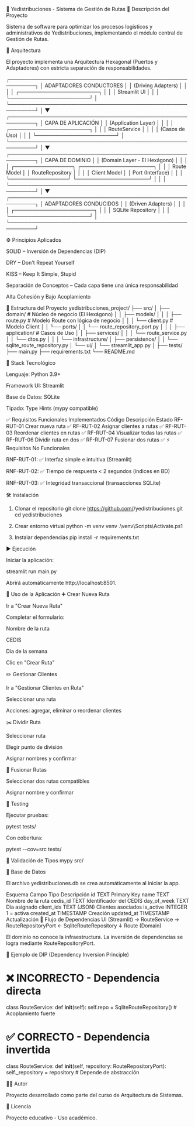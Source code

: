 🚚 Yedistribuciones - Sistema de Gestión de Rutas
📘 Descripción del Proyecto

Sistema de software para optimizar los procesos logísticos y administrativos de Yedistribuciones, implementando el módulo central de Gestión de Rutas.

🧩 Arquitectura

El proyecto implementa una Arquitectura Hexagonal (Puertos y Adaptadores) con estricta separación de responsabilidades.

┌─────────────────────────────────────────────────────────┐
│                  ADAPTADORES CONDUCTORES                │
│                  (Driving Adapters)                     │
│                                                         │
│              ┌──────────────────────┐                   │
│              │   Streamlit UI       │                   │
│              └──────────────────────┘                   │
└─────────────────────────────────────────────────────────┘
                        │
                        ▼
┌─────────────────────────────────────────────────────────┐
│                  CAPA DE APLICACIÓN                     │
│                  (Application Layer)                    │
│                                                         │
│              ┌──────────────────────┐                   │
│              │   RouteService       │                   │
│              │   (Casos de Uso)     │                   │
│              └──────────────────────┘                   │
└─────────────────────────────────────────────────────────┘
                        │
                        ▼
┌─────────────────────────────────────────────────────────┐
│                  CAPA DE DOMINIO                        │
│                  (Domain Layer - El Hexágono)           │
│                                                         │
│     ┌────────────────┐      ┌────────────────────┐     │
│     │  Route Model   │      │  RouteRepository   │     │
│     │  Client Model  │      │  Port (Interface)  │     │
│     └────────────────┘      └────────────────────┘     │
│                                                         │
└─────────────────────────────────────────────────────────┘
                        │
                        ▼
┌─────────────────────────────────────────────────────────┐
│                  ADAPTADORES CONDUCIDOS                 │
│                  (Driven Adapters)                      │
│                                                         │
│              ┌──────────────────────┐                   │
│              │ SQLite Repository    │                   │
│              └──────────────────────┘                   │
└─────────────────────────────────────────────────────────┘

⚙️ Principios Aplicados

SOLID – Inversión de Dependencias (DIP)

DRY – Don't Repeat Yourself

KISS – Keep It Simple, Stupid

Separación de Conceptos – Cada capa tiene una única responsabilidad

Alta Cohesión y Bajo Acoplamiento

🧱 Estructura del Proyecto
yedistribuciones_project/
├── src/
│   ├── domain/                    # Núcleo de negocio (El Hexágono)
│   │   ├── models/
│   │   │   ├── route.py           # Modelo Route con lógica de negocio
│   │   │   └── client.py          # Modelo Client
│   │   └── ports/
│   │       └── route_repository_port.py
│   │
│   ├── application/               # Casos de Uso
│   │   ├── services/
│   │   │   └── route_service.py
│   │   └── dtos.py
│   │
│   └── infrastructure/
│       ├── persistence/
│       │   └── sqlite_route_repository.py
│       └── ui/
│           └── streamlit_app.py
│
├── tests/
├── main.py
├── requirements.txt
└── README.md

🧰 Stack Tecnológico

Lenguaje: Python 3.9+

Framework UI: Streamlit

Base de Datos: SQLite

Tipado: Type Hints (mypy compatible)

✅ Requisitos Funcionales Implementados
Código	Descripción	Estado
RF-RUT-01	Crear nueva ruta	✅
RF-RUT-02	Asignar clientes a rutas	✅
RF-RUT-03	Reordenar clientes en rutas	✅
RF-RUT-04	Visualizar todas las rutas	✅
RF-RUT-06	Dividir ruta en dos	✅
RF-RUT-07	Fusionar dos rutas	✅
⚡ Requisitos No Funcionales

RNF-RUT-01: ✅ Interfaz simple e intuitiva (Streamlit)

RNF-RUT-02: ✅ Tiempo de respuesta < 2 segundos (índices en BD)

RNF-RUT-03: ✅ Integridad transaccional (transacciones SQLite)

🛠️ Instalación
1. Clonar el repositorio
git clone https://github.com/<usuario>/yedistribuciones.git
cd yedistribuciones

2. Crear entorno virtual
python -m venv venv
.\venv\Scripts\Activate.ps1

3. Instalar dependencias
pip install -r requirements.txt

▶️ Ejecución

Iniciar la aplicación:

streamlit run main.py


Abrirá automáticamente http://localhost:8501.

🧭 Uso de la Aplicación
➕ Crear Nueva Ruta

Ir a "Crear Nueva Ruta"

Completar el formulario:

Nombre de la ruta

CEDIS

Día de la semana

Clic en "Crear Ruta"

✏️ Gestionar Clientes

Ir a "Gestionar Clientes en Ruta"

Seleccionar una ruta

Acciones: agregar, eliminar o reordenar clientes

✂️ Dividir Ruta

Seleccionar ruta

Elegir punto de división

Asignar nombres y confirmar

🔗 Fusionar Rutas

Seleccionar dos rutas compatibles

Asignar nombre y confirmar

🧪 Testing

Ejecutar pruebas:

pytest tests/


Con cobertura:

pytest --cov=src tests/

🧾 Validación de Tipos
mypy src/

💾 Base de Datos

El archivo yedistribuciones.db se crea automáticamente al iniciar la app.

Esquema
Campo	Tipo	Descripción
id	TEXT	Primary Key
name	TEXT	Nombre de la ruta
cedis_id	TEXT	Identificador del CEDIS
day_of_week	TEXT	Día asignado
client_ids	TEXT (JSON)	Clientes asociados
is_active	INTEGER	1 = activa
created_at	TIMESTAMP	Creación
updated_at	TIMESTAMP	Actualización
🧭 Flujo de Dependencias
UI (Streamlit) → RouteService → RouteRepositoryPort ← SqliteRouteRepository
                      ↓
                 Route (Domain)


El dominio no conoce la infraestructura. La inversión de dependencias se logra mediante RouteRepositoryPort.

🔄 Ejemplo de DIP (Dependency Inversion Principle)
# ❌ INCORRECTO - Dependencia directa
class RouteService:
    def __init__(self):
        self.repo = SqliteRouteRepository()  # Acoplamiento fuerte

# ✅ CORRECTO - Dependencia invertida
class RouteService:
    def __init__(self, repository: RouteRepositoryPort):
        self._repository = repository  # Depende de abstracción

👨‍💻 Autor

Proyecto desarrollado como parte del curso de Arquitectura de Sistemas.

📄 Licencia

Proyecto educativo - Uso académico.
